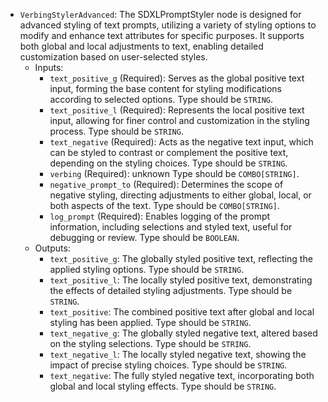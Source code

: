 - `VerbingStylerAdvanced`: The SDXLPromptStyler node is designed for advanced styling of text prompts, utilizing a variety of styling options to modify and enhance text attributes for specific purposes. It supports both global and local adjustments to text, enabling detailed customization based on user-selected styles.
    - Inputs:
        - `text_positive_g` (Required): Serves as the global positive text input, forming the base content for styling modifications according to selected options. Type should be `STRING`.
        - `text_positive_l` (Required): Represents the local positive text input, allowing for finer control and customization in the styling process. Type should be `STRING`.
        - `text_negative` (Required): Acts as the negative text input, which can be styled to contrast or complement the positive text, depending on the styling choices. Type should be `STRING`.
        - `verbing` (Required): unknown Type should be `COMBO[STRING]`.
        - `negative_prompt_to` (Required): Determines the scope of negative styling, directing adjustments to either global, local, or both aspects of the text. Type should be `COMBO[STRING]`.
        - `log_prompt` (Required): Enables logging of the prompt information, including selections and styled text, useful for debugging or review. Type should be `BOOLEAN`.
    - Outputs:
        - `text_positive_g`: The globally styled positive text, reflecting the applied styling options. Type should be `STRING`.
        - `text_positive_l`: The locally styled positive text, demonstrating the effects of detailed styling adjustments. Type should be `STRING`.
        - `text_positive`: The combined positive text after global and local styling has been applied. Type should be `STRING`.
        - `text_negative_g`: The globally styled negative text, altered based on the styling selections. Type should be `STRING`.
        - `text_negative_l`: The locally styled negative text, showing the impact of precise styling choices. Type should be `STRING`.
        - `text_negative`: The fully styled negative text, incorporating both global and local styling effects. Type should be `STRING`.

